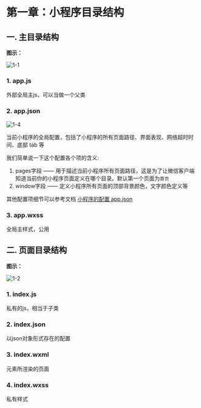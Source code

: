 # 第一章：小程序目录结构

## 一. 主目录结构
**图示：**

![1-1](https://s2.ax1x.com/2020/01/15/lX1PTP.png)

### 1. app.js
外部全局主js，可以当做一个父类
### 2. app.json
![1-4](https://s2.ax1x.com/2020/01/15/lXNGUs.png)

当前小程序的全局配置，包括了小程序的所有页面路径、界面表现、网络超时时间、底部 tab 等

我们简单说一下这个配置各个项的含义:

1. pages字段 —— 用于描述当前小程序所有页面路径，这是为了让微信客户端知道当前你的小程序页面定义在哪个目录。默认第一个页面为`首页`
2. window字段 —— 定义小程序所有页面的顶部背景颜色，文字颜色定义等

其他配置项细节可以参考文档 [小程序的配置 app.json](https://developers.weixin.qq.com/miniprogram/dev/framework/config.html)

<!--**页面结构展示：**

![1-3](https://s2.ax1x.com/2020/01/15/lX3jrd.md.png)-->


### 3. app.wxss
全局主样式，公用

## 二. 页面目录结构

**图示：**

![1-2](https://s2.ax1x.com/2020/01/15/lX1mOs.png)


### 1. index.js
私有的js，相当于子类

### 2. index.json
以json对象形式存在的配置

### 3. index.wxml
元素所渲染的页面

### 4. index.wxss
私有样式






<comment/>